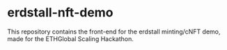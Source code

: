 # erdstall-nft-demo
This repository contains the front-end for the erdstall minting/cNFT demo, made for the ETHGlobal Scaling Hackathon.
